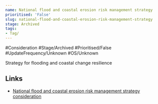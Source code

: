```yaml
---
name: National flood and coastal erosion risk management strategy
prioritised: 'False'
slug: national-flood-and-coastal-erosion-risk-management-strategy
stage: Archived
tags:
- Tag/
---
```


#Consideration #Stage/Archived #Prioritised/False #UpdateFrequency/Unknown #OS/Unknown

Strategy for flooding and coastal change resilience

## Links

* [National flood and coastal erosion risk management strategy consideration](https://design.planning.data.gov.uk/planning-consideration/national-flood-and-coastal-erosion-risk-management-strategy)